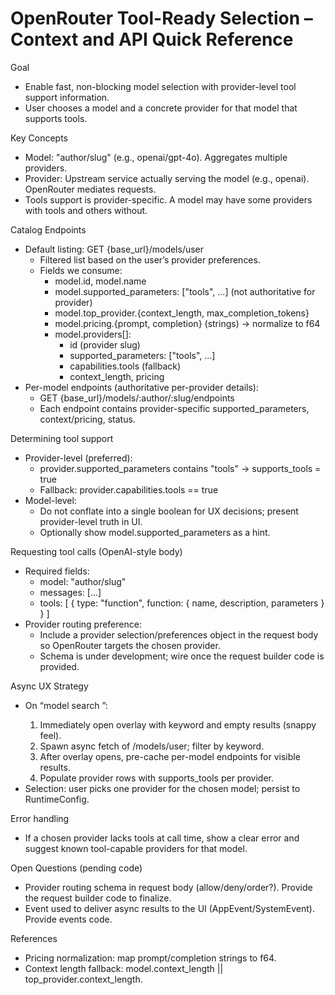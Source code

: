 # OpenRouter Tool-Ready Selection – Context and API Quick Reference

Goal
- Enable fast, non-blocking model selection with provider-level tool support information.
- User chooses a model and a concrete provider for that model that supports tools.

Key Concepts
- Model: "author/slug" (e.g., openai/gpt-4o). Aggregates multiple providers.
- Provider: Upstream service actually serving the model (e.g., openai). OpenRouter mediates requests.
- Tools support is provider-specific. A model may have some providers with tools and others without.

Catalog Endpoints
- Default listing: GET {base_url}/models/user
  - Filtered list based on the user’s provider preferences.
  - Fields we consume:
    - model.id, model.name
    - model.supported_parameters: ["tools", ...] (not authoritative for provider)
    - model.top_provider.{context_length, max_completion_tokens}
    - model.pricing.{prompt, completion} (strings) → normalize to f64
    - model.providers[]:
      - id (provider slug)
      - supported_parameters: ["tools", ...]
      - capabilities.tools (fallback)
      - context_length, pricing
- Per-model endpoints (authoritative per-provider details):
  - GET {base_url}/models/:author/:slug/endpoints
  - Each endpoint contains provider-specific supported_parameters, context/pricing, status.

Determining tool support
- Provider-level (preferred):
  - provider.supported_parameters contains "tools" → supports_tools = true
  - Fallback: provider.capabilities.tools == true
- Model-level:
  - Do not conflate into a single boolean for UX decisions; present provider-level truth in UI.
  - Optionally show model.supported_parameters as a hint.

Requesting tool calls (OpenAI-style body)
- Required fields:
  - model: "author/slug"
  - messages: [...]
  - tools: [ { type: "function", function: { name, description, parameters } } ]
- Provider routing preference:
  - Include a provider selection/preferences object in the request body so OpenRouter targets the chosen provider.
  - Schema is under development; wire once the request builder code is provided.

Async UX Strategy
- On “model search <kw>”:
  1) Immediately open overlay with keyword and empty results (snappy feel).
  2) Spawn async fetch of /models/user; filter by keyword.
  3) After overlay opens, pre-cache per-model endpoints for visible results.
  4) Populate provider rows with supports_tools per provider.
- Selection: user picks one provider for the chosen model; persist to RuntimeConfig.

Error handling
- If a chosen provider lacks tools at call time, show a clear error and suggest known tool-capable providers for that model.

Open Questions (pending code)
- Provider routing schema in request body (allow/deny/order?). Provide the request builder code to finalize.
- Event used to deliver async results to the UI (AppEvent/SystemEvent). Provide events code.

References
- Pricing normalization: map prompt/completion strings to f64.
- Context length fallback: model.context_length || top_provider.context_length.
